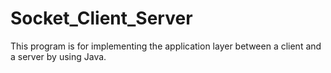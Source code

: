 # Socket_Client_Server
This program is for implementing the application layer between a client and a server by using Java.
